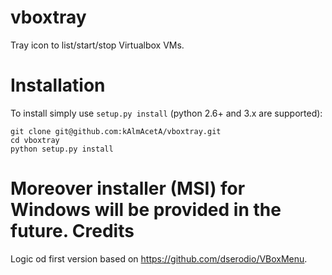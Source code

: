 vboxtray
=======
Tray icon to list/start/stop Virtualbox VMs.

Installation
=======
To install simply use `setup.py install` (python 2.6+ and 3.x are supported):
```
git clone git@github.com:kAlmAcetA/vboxtray.git
cd vboxtray
python setup.py install
```
Moreover installer (MSI) for Windows will be provided in the future.
Credits
=======
Logic od first version based on https://github.com/dserodio/VBoxMenu.
